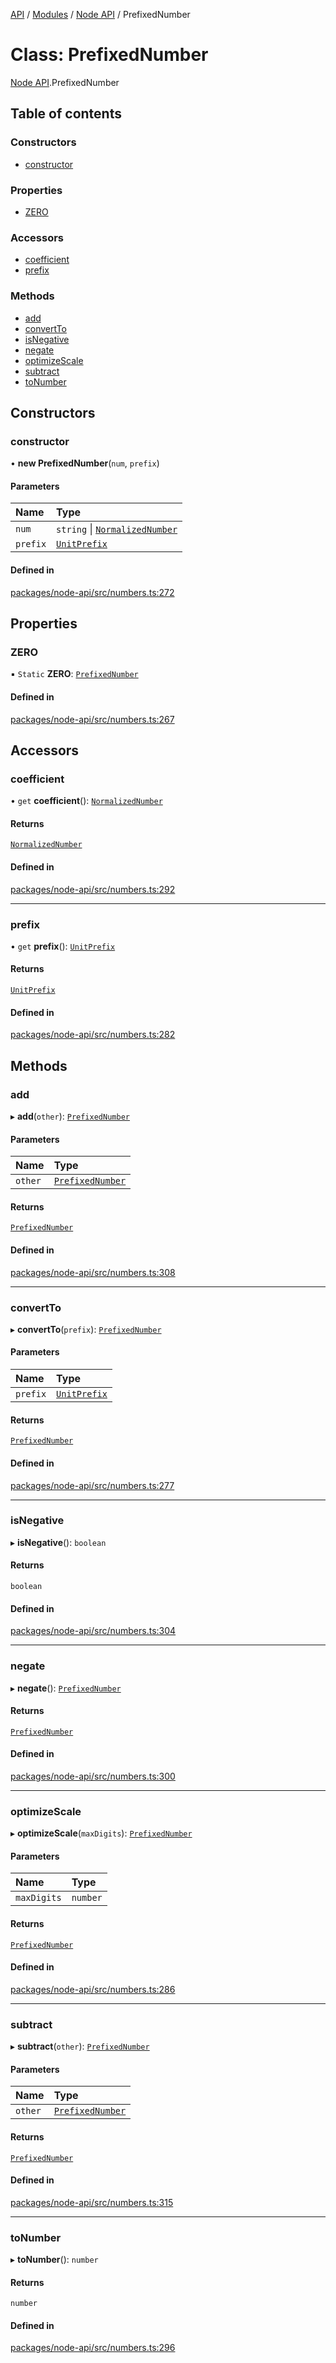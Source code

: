 [API](../API.md) / [Modules](../modules.md) / [Node API](../modules/Node_API.md) / PrefixedNumber

# Class: PrefixedNumber

[Node API](../modules/Node_API.md).PrefixedNumber

## Table of contents

### Constructors

- [constructor](Node_API.PrefixedNumber.md#constructor)

### Properties

- [ZERO](Node_API.PrefixedNumber.md#zero)

### Accessors

- [coefficient](Node_API.PrefixedNumber.md#coefficient)
- [prefix](Node_API.PrefixedNumber.md#prefix)

### Methods

- [add](Node_API.PrefixedNumber.md#add)
- [convertTo](Node_API.PrefixedNumber.md#convertto)
- [isNegative](Node_API.PrefixedNumber.md#isnegative)
- [negate](Node_API.PrefixedNumber.md#negate)
- [optimizeScale](Node_API.PrefixedNumber.md#optimizescale)
- [subtract](Node_API.PrefixedNumber.md#subtract)
- [toNumber](Node_API.PrefixedNumber.md#tonumber)

## Constructors

### constructor

• **new PrefixedNumber**(`num`, `prefix`)

#### Parameters

| Name | Type |
| :------ | :------ |
| `num` | `string` \| [`NormalizedNumber`](Node_API.NormalizedNumber.md) |
| `prefix` | [`UnitPrefix`](../interfaces/Node_API.UnitPrefix.md) |

#### Defined in

[packages/node-api/src/numbers.ts:272](https://github.com/logion-network/logion-api/blob/main/packages/node-api/src/numbers.ts#L272)

## Properties

### ZERO

▪ `Static` **ZERO**: [`PrefixedNumber`](Node_API.PrefixedNumber.md)

#### Defined in

[packages/node-api/src/numbers.ts:267](https://github.com/logion-network/logion-api/blob/main/packages/node-api/src/numbers.ts#L267)

## Accessors

### coefficient

• `get` **coefficient**(): [`NormalizedNumber`](Node_API.NormalizedNumber.md)

#### Returns

[`NormalizedNumber`](Node_API.NormalizedNumber.md)

#### Defined in

[packages/node-api/src/numbers.ts:292](https://github.com/logion-network/logion-api/blob/main/packages/node-api/src/numbers.ts#L292)

___

### prefix

• `get` **prefix**(): [`UnitPrefix`](../interfaces/Node_API.UnitPrefix.md)

#### Returns

[`UnitPrefix`](../interfaces/Node_API.UnitPrefix.md)

#### Defined in

[packages/node-api/src/numbers.ts:282](https://github.com/logion-network/logion-api/blob/main/packages/node-api/src/numbers.ts#L282)

## Methods

### add

▸ **add**(`other`): [`PrefixedNumber`](Node_API.PrefixedNumber.md)

#### Parameters

| Name | Type |
| :------ | :------ |
| `other` | [`PrefixedNumber`](Node_API.PrefixedNumber.md) |

#### Returns

[`PrefixedNumber`](Node_API.PrefixedNumber.md)

#### Defined in

[packages/node-api/src/numbers.ts:308](https://github.com/logion-network/logion-api/blob/main/packages/node-api/src/numbers.ts#L308)

___

### convertTo

▸ **convertTo**(`prefix`): [`PrefixedNumber`](Node_API.PrefixedNumber.md)

#### Parameters

| Name | Type |
| :------ | :------ |
| `prefix` | [`UnitPrefix`](../interfaces/Node_API.UnitPrefix.md) |

#### Returns

[`PrefixedNumber`](Node_API.PrefixedNumber.md)

#### Defined in

[packages/node-api/src/numbers.ts:277](https://github.com/logion-network/logion-api/blob/main/packages/node-api/src/numbers.ts#L277)

___

### isNegative

▸ **isNegative**(): `boolean`

#### Returns

`boolean`

#### Defined in

[packages/node-api/src/numbers.ts:304](https://github.com/logion-network/logion-api/blob/main/packages/node-api/src/numbers.ts#L304)

___

### negate

▸ **negate**(): [`PrefixedNumber`](Node_API.PrefixedNumber.md)

#### Returns

[`PrefixedNumber`](Node_API.PrefixedNumber.md)

#### Defined in

[packages/node-api/src/numbers.ts:300](https://github.com/logion-network/logion-api/blob/main/packages/node-api/src/numbers.ts#L300)

___

### optimizeScale

▸ **optimizeScale**(`maxDigits`): [`PrefixedNumber`](Node_API.PrefixedNumber.md)

#### Parameters

| Name | Type |
| :------ | :------ |
| `maxDigits` | `number` |

#### Returns

[`PrefixedNumber`](Node_API.PrefixedNumber.md)

#### Defined in

[packages/node-api/src/numbers.ts:286](https://github.com/logion-network/logion-api/blob/main/packages/node-api/src/numbers.ts#L286)

___

### subtract

▸ **subtract**(`other`): [`PrefixedNumber`](Node_API.PrefixedNumber.md)

#### Parameters

| Name | Type |
| :------ | :------ |
| `other` | [`PrefixedNumber`](Node_API.PrefixedNumber.md) |

#### Returns

[`PrefixedNumber`](Node_API.PrefixedNumber.md)

#### Defined in

[packages/node-api/src/numbers.ts:315](https://github.com/logion-network/logion-api/blob/main/packages/node-api/src/numbers.ts#L315)

___

### toNumber

▸ **toNumber**(): `number`

#### Returns

`number`

#### Defined in

[packages/node-api/src/numbers.ts:296](https://github.com/logion-network/logion-api/blob/main/packages/node-api/src/numbers.ts#L296)
